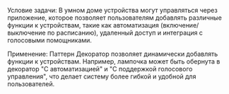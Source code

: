 Условие задачи: В умном доме устройства могут управляться через приложение, которое позволяет пользователям добавлять различные функции к устройствам, такие как автоматизация (включение/выключение по расписанию), удаленный доступ и интеграция с голосовыми помощниками. 

Применение: Паттерн Декоратор позволяет динамически добавлять функции к устройствам. Например, лампочка может быть обернута в декоратор "С автоматизацией" и "С поддержкой голосового управления", что делает систему более гибкой и удобной для пользователей.